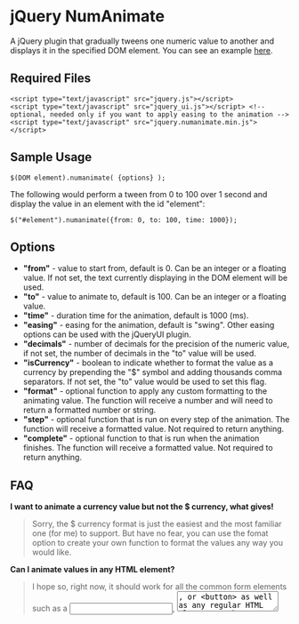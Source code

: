 jQuery NumAnimate
==========

A jQuery plugin that gradually tweens one numeric value to another and displays it in the specified DOM element. You can see an example [here](http://paulyuan.ca/numanimate).


## Required Files
	<script type="text/javascript" src="jquery.js"></script>
	<script type="text/javascript" src="jquery_ui.js"></script> <!-- optional, needed only if you want to apply easing to the animation -->
	<script type="text/javascript" src="jquery.numanimate.min.js"></script>


## Sample Usage
	
    $(DOM element).numanimate( {options} );

The following would perform a tween from 0 to 100 over 1 second and display the value in an element with the id "element":

	$("#element").numanimate({from: 0, to: 100, time: 1000});


## Options
* **"from"** - value to start from, default is 0. Can be an integer or a floating value. If not set, the text currently displaying in the DOM element will be used.
* **"to"** - value to animate to, default is 100. Can be an integer or a floating value.
* **"time"** - duration time for the animation, default is 1000 (ms).
* **"easing"** - easing for the animation, default is "swing". Other easing options can be used with the jQueryUI plugin.
* **"decimals"** - number of decimals for the precision of the numeric value, if not set, the number of decimals in the "to" value will be used. 
* **"isCurrency"** - boolean to indicate whether to format the value as a currency by prepending the "$" symbol and adding thousands comma separators. If not set, the "to" value would be used to set this flag.
* **"format"** - optional function to apply any custom formatting to the animating value. The function will receive a number and will need to return a formatted number or string.
* **"step"** - optional function that is run on every step of the animation. The function will receive a formatted value. Not required to return anything.
* **"complete"** - optional function to that is run when the animation finishes. The function will receive a formatted value. Not required to return anything.


## FAQ
**I want to animate a currency value but not the $ currency, what gives!**
> Sorry, the $ currency format is just the easiest and the most familiar one (for me) to support. But have no fear, you can use the fomat option to create your own function to format the values any way you would like. 

**Can I animate values in any HTML element?**
> I hope so, right now, it should work for all the common form elements such as a <input/>, <textarea>, or <button> as well as any regular HTML elements such as a <div> or <p> etc. Check out the [example](http://paulyuan.ca/numanimate) to see how it works. If there is an element that is not working right, feel free to drop me a line.


[![githalytics.com alpha](https://cruel-carlota.pagodabox.com/6833a9f632a914b4a2d4833964f3984b "githalytics.com")](http://githalytics.com/pyuan/numanimate)
